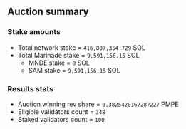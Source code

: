 ## Auction summary

### Stake amounts
- Total network stake = `416,807,354.729` SOL
- Total Marinade stake = `9,591,156.15` SOL
  - MNDE stake = `0` SOL
  - SAM stake = `9,591,156.15` SOL

### Results stats
- Auction winning rev share = `0.3825420167287227` PMPE
- Eligible validators count = `348`
- Staked validators count = `100`

